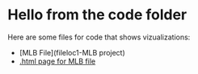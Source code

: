 # Hello from the code folder

Here are some files for code that shows vizualizations:
- [MLB File](fileloc1-MLB project)
- [.html page for MLB file](htmlfilelocation)
